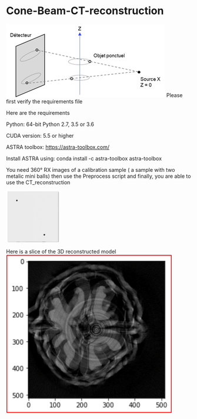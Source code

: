 # Cone-Beam-CT-reconstruction

![The geometry](https://github.com/vmohammadi/Cone-beam-CT-reconstruction/blob/main/Image1_.png)
Please first verify the requirements file

Here are the requirements

Python:
64-bit Python 2.7, 3.5 or 3.6

CUDA version:
5.5 or higher

ASTRA toolbox:
https://astra-toolbox.com/

Install ASTRA using:
conda install -c astra-toolbox astra-toolbox

You need 360° RX images of a calibration sample ( a sample with two metalic mini balls) then use the Preprocess script and finally, you are able to use the CT_reconstruction

![An image of the calibration sample](https://github.com/vmohammadi/Cone-beam-CT-reconstruction/blob/main/Sample.png)

Here is a slice of the 3D reconstructed model
![An image of the calibration sample](https://github.com/vmohammadi/Cone-beam-CT-reconstruction/blob/main/Result_Slice.png)
